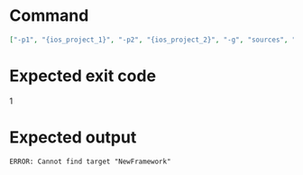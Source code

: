 # Command
```json
["-p1", "{ios_project_1}", "-p2", "{ios_project_2}", "-g", "sources", "-t", "NewFramework", "-v"]
```

# Expected exit code
1

# Expected output
```
ERROR: Cannot find target "NewFramework"

```
